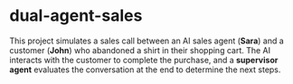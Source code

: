 # dual-agent-sales
This project simulates a sales call between an AI sales agent (**Sara**) and a customer (**John**) who abandoned a shirt in their shopping cart. The AI interacts with the customer to complete the purchase, and a **supervisor agent** evaluates the conversation at the end to determine the next steps.
